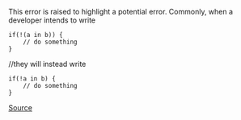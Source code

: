 This error is raised to highlight a potential error. Commonly, when a developer intends to write

```
if(!(a in b)) {
    // do something
}
```

//they will instead write

```
if(!a in b) { 
    // do something
}
```


[Source](http://eslint.org/docs/rules/no-negated-in-lhs)
